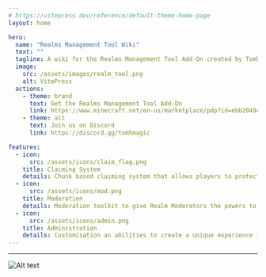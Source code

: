 ```yaml
---
# https://vitepress.dev/reference/default-theme-home-page
layout: home

hero:
  name: "Realms Management Tool Wiki"
  text: ""
  tagline: A wiki for the Realms Management Tool Add-On created by Tomhmagic Creations
  image:
    src: /assets/images/realm_tool.png
    alt: VitePress
  actions:
    - theme: brand
      text: Get the Realms Management Tool Add-On
      link: https://www.minecraft.net/en-us/marketplace/pdp?id=ebb2049c-4662-4caa-82b9-e98932b393da
    - theme: alt
      text: Join us on Discord
      link: https://discord.gg/tomhmagic

features:
  - icon:
      src: /assets/icons/claim_flag.png
    title: Claiming System
    details: Chunk based claiming system that allows players to protect areas in all Dimensions. Includes custom permissions, options and subclaiming.
  - icon:
      src: /assets/icons/mod.png
    title: Moderation
    details: Moderation toolkit to give Realm Moderators the powers to moderate, investigate and manage players.
  - icon:
      src: /assets/icons/admin.png
    title: Administration
    details: Customisation an abilities to create a unique experience in every Realm.
---
```


---
<img title="a title" alt="Alt text" src="/assets/images/MarketingKeyArt.png">
